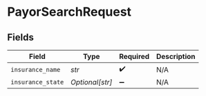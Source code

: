 # PayorSearchRequest


## Fields

| Field              | Type               | Required           | Description        |
| ------------------ | ------------------ | ------------------ | ------------------ |
| `insurance_name`   | *str*              | :heavy_check_mark: | N/A                |
| `insurance_state`  | *Optional[str]*    | :heavy_minus_sign: | N/A                |